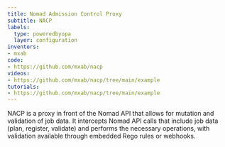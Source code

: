 ```yaml
---
title: Nomad Admission Control Proxy
subtitle: NACP
labels:
  type: poweredbyopa
  layer: configuration
inventors:
- mxab
code:
- https://github.com/mxab/nacp
videos:
- https://github.com/mxab/nacp/tree/main/example
tutorials:
- https://github.com/mxab/nacp/tree/main/example
---
```


NACP is a proxy in front of the Nomad API that allows for mutation and
validation of job data. It intercepts Nomad API calls that include job data
(plan, register, validate) and performs the necessary operations, with
validation available through embedded Rego rules or webhooks.
